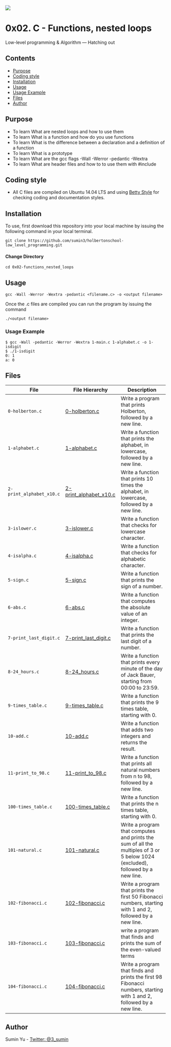 <img src="https://www.holbertonschool.com/holberton-logo-twitter-card.png">

# 0x02. C - Functions, nested loops
Low-level programming & Algorithm ― Hatching out

## Contents
* [Purpose](https://github.com/sumin3/holbertonschool-low_level_programming/tree/master/0x02-functions_nested_loops#Purpose)
* [Coding style](https://github.com/sumin3/holbertonschool-low_level_programming/tree/master/0x02-functions_nested_loops#Coding-style)
* [Installation](https://github.com/sumin3/holbertonschool-low_level_programming/tree/master/0x02-functions_nested_loops#installation)
* [Usage](https://github.com/sumin3/holbertonschool-low_level_programming/tree/master/0x02-functions_nested_loops#usage)
* [Usage Example](https://github.com/sumin3/holbertonschool-low_level_programming/tree/master/0x02-functions_nested_loops#Usage-Example)
* [Files](https://github.com/sumin3/holbertonschool-low_level_programming/tree/master/0x02-functions_nested_loops#Files)
* [Author](https://github.com/sumin3/holbertonschool-low_level_programming/tree/master/0x02-functions_nested_loops#author)

## Purpose
- To learn What are nested loops and how to use them
- To learn What is a function and how do you use functions
- To learn What is the difference between a declaration and a definition of a function
- To learn What is a prototype
- To learn What are the gcc flags -Wall -Werror -pedantic -Wextra
- To learn What are header files and how to to use them with #include

## Coding style
- All C files are compiled on Ubuntu 14.04 LTS and using [Betty Style](https://\github.com/holbertonschool/Betty) for checking coding and documentation styles.

## Installation
To use, first download  this repository into your local machine by issuing the following command in your local terminal. 
```
git clone https://github.com/sumin3/holbertonschool-low_level_programming.git
```

#### Change Directory
```
cd 0x02-functions_nested_loops
```

## Usage
```
gcc -Wall -Werror -Wextra -pedantic <filename.c> -o <output filename>
```
Once the .c files are compiled you can run the program by issuing the command
```
./<output filename>
```

### Usage Example
```
$ gcc -Wall -pedantic -Werror -Wextra 1-main.c 1-alphabet.c -o 1-isdigit
$ ./1-isdigit 
0: 1
a: 0
```

## Files
|File| File Hierarchy  | Description
|---|----|-----
| `0-holberton.c` | [0-holberton.c](0-holberton.c) | Write a program that prints Holberton, followed by a new line.
| `1-alphabet.c` | [1-alphabet.c](1-alphabet.c) | Write a function that prints the alphabet, in lowercase, followed by a new line.
| `2-print_alphabet_x10.c` | [2-print_alphabet_x10.c](2-print_alphabet_x10.c) | Write a function that prints 10 times the alphabet, in lowercase, followed by a new line.
| `3-islower.c` | [3-islower.c](3-islower.c) |  Write a function that checks for lowercase character.
| `4-isalpha.c` | [4-isalpha.c](4-isalpha.c) | Write a function that checks for alphabetic character.
| `5-sign.c` | [5-sign.c](5-sign.c) | Write a function that prints the sign of a number.
| `6-abs.c`| [6-abs.c](6-abs.c) | Write a function that computes the absolute value of an integer.
| `7-print_last_digit.c`| [7-print_last_digit.c](7-print_last_digit.c) | Write a function that prints the last digit of a number.
| `8-24_hours.c` | [8-24_hours.c](8-24_hours.c) | Write a function that prints every minute of the day of Jack Bauer, starting from 00:00 to 23:59.
| `9-times_table.c` | [9-times_table.c](9-times_table.c) | Write a function that prints the 9 times table, starting with 0.
| `10-add.c` | [10-add.c](10-add.c) |Write a function that adds two integers and returns the result.
| `11-print_to_98.c` | [11-print_to_98.c](11-print_to_98.c) | Write a function that prints all natural numbers from n to 98, followed by a new line.
| `100-times_table.c` | [100-times_table.c](100-times_table.c) |Write a function that prints the n times table, starting with 0.
| `101-natural.c` | [101-natural.c](101-natural.c) |Write a program that computes and prints the sum of all the multiples of 3 or 5 below 1024 (excluded), followed by a new line.
| `102-fibonacci.c` | [102-fibonacci.c](102-fibonacci.c) | Write a program that prints the first 50 Fibonacci numbers, starting with 1 and 2, followed by a new line.
| `103-fibonacci.c` | [103-fibonacci.c](103-fibonacci.c) |write a program that finds and prints the sum of the even-valued terms
| `104-fibonacci.c` | [104-fibonacci.c](104-fibonacci.c) |Write a program that finds and prints the first 98 Fibonacci numbers, starting with 1 and 2, followed by a new line.

## Author
Sumin Yu - [Twitter: @3_sumin](https://twitter.com/3_sumin)